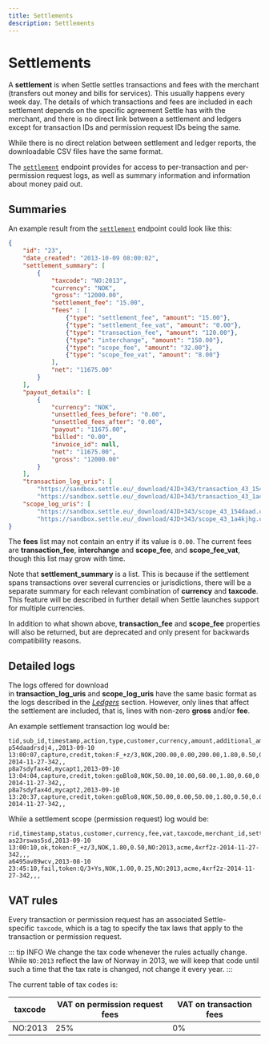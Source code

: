 ```yaml
---
title: Settlements
description: Settlements
---
```

# Settlements

A **settlement** is when Settle settles transactions and fees with the merchant (transfers out money and bills for services). This usually happens every week day. The details of which transactions and fees are included in each settlement depends on the specific agreement Settle has with the merchant, and there is no direct link between a settlement and ledgers except for transaction IDs and permission request IDs being the same.

While there is no direct relation between settlement and ledger reports, the downloadable CSV files have the same format.

The [`settlement`](https://developer.settle.eu/handlers.html#get--settlement--settlement_id-- "GET /settlement/\<settlement_id>/") endpoint provides for access to per-transaction and per-permission request logs, as well as summary information and information about money paid out.

## Summaries

An example result from the [`settlement`](https://developer.settle.eu/handlers.html#get--settlement--settlement_id-- "GET /settlement/\<settlement_id>/") endpoint could look like this:

```json
{
    "id": "23",
    "date_created": "2013-10-09 08:00:02",
    "settlement_summary": [
        {
            "taxcode": "NO:2013",
            "currency": "NOK",
            "gross": "12000.00",
            "settlement_fee": "15.00",
            "fees" : [
                {"type": "settlement_fee", "amount": "15.00"},
                {"type": "settlement_fee_vat", "amount": "0.00"},
                {"type": "transaction_fee", "amount": "120.00"},
                {"type": "interchange", "amount": "150.00"},
                {"type": "scope_fee", "amount": "32.00"},
                {"type": "scope_fee_vat", "amount": "8.00"}
            ],
            "net": "11675.00"
        }
    ],
    "payout_details": [
        {
            "currency": "NOK",
            "unsettled_fees_before": "0.00",
            "unsettled_fees_after": "0.00",
            "payout": "11675.00",
            "billed": "0.00",
            "invoice_id": null,
            "net": "11675.00",
            "gross": "12000.00"
        }
    ],
    "transaction_log_uris": [
        "https://sandbox.settle.eu/_download/4JD+343/transaction_43_154daad.csv",
        "https://sandbox.settle.eu/_download/4JD+343/transaction_43_1a4kjhg.csv"],
    "scope_log_uris": [
        "https://sandbox.settle.eu/_download/4JD+343/scope_43_154daad.csv",
        "https://sandbox.settle.eu/_download/4JD+343/scope_43_1a4kjhg.csv"],
}
```

The **fees** list may not contain an entry if its value is `0.00`. The current fees are **transaction_fee**, **interchange** and **scope_fee**, and **scope_fee_vat**, though this list may grow with time.

Note that **settlement_summary** is a list. This is because if the settlement spans transactions over several currencies or jurisdictions, there will be a separate summary for each relevant combination of **currency** and **taxcode**. This feature will be described in further detail when Settle launches support for multiple currencies.

In addition to what shown above, **transaction_fee** and **scope_fee** properties will also be returned, but are deprecated and only present for backwards compatibility reasons.

## Detailed logs

The logs offered for download in **transaction_log_uris** and **scope_log_uris** have the same basic format as the logs described in the *[Ledgers](https://developer.settle.eu/ledgers.html#ledgers)* section. However, only lines that affect the settlement are included, that is, lines with non-zero **gross** and/or **fee**.

An example settlement transaction log would be:

```
tid,sub_id,timestamp,action,type,customer,currency,amount,additional_amount,gross,fee,interchange,vat,taxcode,net,merchant_id,settlement_id,reserved1,reserved2
p54daadrsdj4,,2013-09-10 13:00:07,capture,credit,token:F_+z/3,NOK,200.00,0.00,200.00,1.80,0.50,0.00,NO:2013,197.70,acme,4xrf2z-2014-11-27-342,,
p8a7sdyfax4d,mycapt1,2013-09-10 13:04:04,capture,credit,token:goBlo8,NOK,50.00,10.00,60.00,1.80,0.60,0.00,NO:2013,57.60,acme,4xrf2z-2014-11-27-342,,
p8a7sdyfax4d,mycapt2,2013-09-10 13:20:37,capture,credit,token:goBlo8,NOK,50.00,0.00,50.00,1.80,0.50,0.00,NO:2013,47.70,acme,4xrf2z-2014-11-27-342,,
```

While a settlement scope (permission request) log would be:

```
rid,timestamp,status,customer,currency,fee,vat,taxcode,merchant_id,settlement_id,reserved1,reserved2,reserved3
as23rswas5sd,2013-09-10 13:00:10,ok,token:F_+z/3,NOK,1.80,0.50,NO:2013,acme,4xrf2z-2014-11-27-342,,,
a6495av89wcv,2013-08-10 23:45:10,fail,token:Q/3+Ys,NOK,1.00,0.25,NO:2013,acme,4xrf2z-2014-11-27-342,,,
```

## VAT rules

Every transaction or permission request has an associated Settle-specific `taxcode`, which is a tag to specify the tax laws that apply to the transaction or permission request.

::: tip INFO
We change the tax code whenever the rules actually change. While `NO:2013` reflect the law of Norway in 2013, we will keep that code until such a time that the tax rate is changed, not change it every year.
:::

The current table of tax codes is:

| taxcode | VAT on permission request fees | VAT on transaction fees |
| ------- | ------------------------------ | ----------------------- |
| NO:2013 | 25%                            | 0%                      |